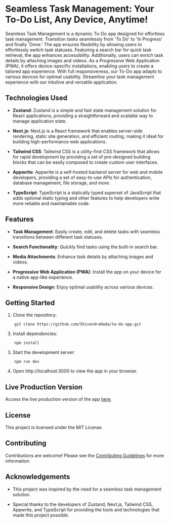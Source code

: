 # Seamless Task Management: Your To-Do List, Any Device, Anytime!

Seamless Task Management is a dynamic To-Do app designed for effortless
task management. Transition tasks seamlessly from 'To Do' to 'In
Progress' and finally 'Done.' The app ensures flexibility by allowing
users to effortlessly switch task statuses. Featuring a search bar for
quick task retrieval, the app enhances accessibility. Additionally,
users can enrich task details by attaching images and videos. As a
Progressive Web Application (PWA), it offers device-specific
installations, enabling users to create a tailored app experience. With
full responsiveness, our To-Do app adapts to various devices for optimal
usability. Streamline your task management experience with our intuitive
and versatile application.

## Technologies Used

- **Zustand**: Zustand is a simple and fast state management solution for React applications, providing a straightforward and scalable way to manage application state.

- **Next.js**: Next.js is a React framework that enables server-side rendering, static site generation, and efficient routing, making it ideal for building high-performance web applications.

- **Tailwind CSS**: Tailwind CSS is a utility-first CSS framework that allows for rapid development by providing a set of pre-designed building blocks that can be easily composed to create custom user interfaces.

- **Appwrite**: Appwrite is a self-hosted backend server for web and mobile developers, providing a set of easy-to-use APIs for authentication, database management, file storage, and more.

- **TypeScript**: TypeScript is a statically typed superset of JavaScript that adds optional static typing and other features to help developers write more reliable and maintainable code.

## Features

- **Task Management**: Easily create, edit, and delete tasks with seamless transitions between different task statuses.

- **Search Functionality**: Quickly find tasks using the built-in search bar.

- **Media Attachments**: Enhance task details by attaching images and videos.

- **Progressive Web Application (PWA)**: Install the app on your device for a native app-like experience.

- **Responsive Design**: Enjoy optimal usability across various devices.

## Getting Started

1.  Clone the repository:
```
    git clone https://github.com/ShivendraHada/to-do-app.git
```

3.  Install dependencies:

```
    npm install
```

3.  Start the development server:

```
    npm run dev
```

4.  Open http://localhost:3000 to view the app in your browser.

## Live Production Version

Access the live production version of the app [here](https://to-do.thetechhub.app).

## License

This project is licensed under the MIT License.

## Contributing

Contributions are welcome! Please see the [Contributing
Guidelines](https://chat.openai.com/c/CONTRIBUTING.md) for more
information.

## Acknowledgements

- This project was inspired by the need for a seamless task management solution.

- Special thanks to the developers of Zustand, Next.js, Tailwind CSS, Appwrite, and TypeScript for providing the tools and technologies that made this project possible.
